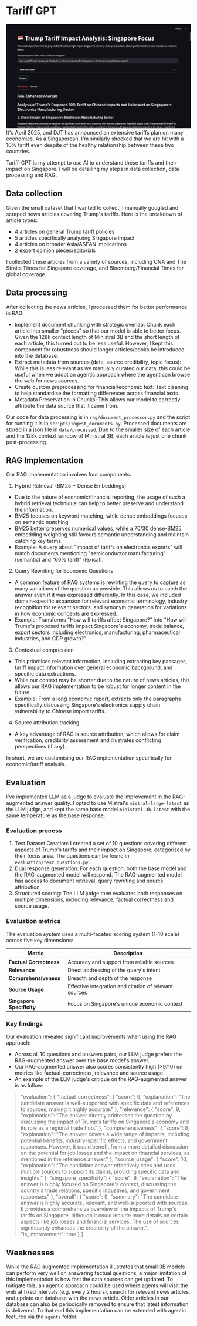 # Tariff GPT
![Tariff GPT running on Streamlit](assets/tariff-gpt-sl.png)
It's April 2025, and DJT has announced an extensive tariffs plan on many economies. As a Singaporean, I'm similarly shocked that we are hit with a 10% tariff even despite of the healthy relationship between these two countries.

Tariff-GPT is my attempt to use AI to understand these tariffs and their impact on Singapore. I will be detailing my steps in data collection, data processing and RAG.

## Data collection
Given the small dataset that I wanted to collect, I manually googled and scraped news articles covering Trump's tariffs. Here is the breakdown of article types:
- 4 articles on general Trump tariff policies
- 5 articles specifically analyzing Singapore impact
- 4 articles on broader Asia/ASEAN implications
- 2 expert opinion pieces/editorials

I collected these articles from a variety of sources, including CNA and The Straits Times for Singapore coverage, and Bloomberg/Financial Times for global coverage.

## Data processing
After collecting the news articles, I processed them for better performance in RAG:
- Implement document chunking with strategic overlap: Chunk each article into smaller "pieces" so that our model is able to better focus. Given the 128k context length of Ministral 3B and the short length of each article, this turned out to be less useful. However, I kept this component for robustness should longer articles/books be introduced into the database.
- Extract metadata from sources (date, source credibility, topic focus): While this is less relevant as we manually curated our data, this could be useful when we adopt an agentic approach where the agent can browse the web for news sources.
- Create custom preprocessing for financial/economic text: Text cleaning to help standardise the formatting differences across financial texts.
- Metadata Preservation in Chunks: This allows our model to correctly attribute the data source that it came from.

Our code for data processing is in `rag/document_processor.py` and the script for running it is in `scripts/ingest_documents.py`. Processed documents are stored in a json file in `data/processed`. Due to the smaller size of each article and the 128k context window of Ministral 3B, each article is just one chunk post-processing.

## RAG Implementation
Our RAG implementation involves four components:
1. Hybrid Retrieval (BM25 + Dense Embeddings)
- Due to the nature of economic/financial reporting, the usage of such a hybrid retrieval technique can help to better preserve and understand the information.
- BM25 focuses on keyword matching, while dense embeddings focuses on semantic matching.
- BM25 better preserves numerical values, while a 70/30 dense-BM25 embedding weighting still favours semantic understanding and maintain catching key terms.
- Example: A query about "impact of tariffs on electronics exports" will match documents mentioning "semiconductor manufacturing" (semantic) and "60% tariff" (lexical).
2. Query Rewriting for Economic Questions
- A common feature of RAG systems is rewriting the query to capture as many variations of the question as possible. This allows us to catch the answer even if it was expressed differently. In this case, we included domain-specific expansion for relevant economic terminology, industry recognition for relevant sectors, and synonym generation for variations in how economic concepts are expressed.
- Example: Transforms "How will tariffs affect Singapore?" into "How will Trump's proposed tariffs impact Singapore's economy, trade balance, export sectors including electronics, manufacturing, pharmaceutical industries, and GDP growth?"
3. Contextual compression
- This prioritises relevant information, including extracting key passages, tariff impact information over general economic background, and specific data extractions.
- While our context may be shorter due to the nature of news articles, this allows our RAG implementation to be robust for longer content in the future.
- Example: From a long economic report, extracts only the paragraphs specifically discussing Singapore's electronics supply chain vulnerability to Chinese import tariffs.
4. Source attribution tracking
- A key advantage of RAG is source attribution, which allows for claim verification, credibility assessment and illustrates conflicting perspectives (if any).

In short, we are customising our RAG implementation specifically for economic/tariff analysis.

## Evaluation
I've implemented LLM as a judge to evaluate the improvement in the RAG-augmented answer quality. I opted to use Mistral's `mistral-large-latest` as the LLM judge, and kept the same base model `ministral-3b-latest` with the same temperature as the base response. 

### Evaluation process
1. Test Dataset Creation: I created a set of 10 questions covering different aspects of Trump's tariffs and their impact on Singapore, categorised by their focus area. The questions can be found in `evaluation/test_questions.py`.
2. Dual response generation: For each question, both the base model and the RAG-augmented model will respond. The RAG-augmented model has access to document retrieval, query rewriting and source attribution.
3. Structured scoring: The LLM judge then evaluates both responses on multiple dimensions, including relevance, factual correctness and source usage.

### Evaluation metrics
The evaluation system uses a multi-faceted scoring system (1-10 scale) across five key dimensions:

| Metric | Description |
|--------|-------------|
| **Factual Correctness** | Accuracy and support from reliable sources |
| **Relevance** | Direct addressing of the query's intent |
| **Comprehensiveness** | Breadth and depth of the response |
| **Source Usage** | Effective integration and citation of relevant sources |
| **Singapore Specificity** | Focus on Singapore's unique economic context |

### Key findings
Our evaluation revealed significant improvements when using the RAG approach:
- Across all 10 questions and answers pairs, our LLM judge prefers the RAG-augmented answer over the base model's answer.
- Our RAG-augmented answer also scores consistently high (>9/10) on metrics like factual-correctness, relevance and source usage. 
- An example of the LLM judge's critique on the RAG-augmented answer is as follow:
>"evaluation": {
      "factual_correctness": {
        "score": 9,
        "explanation": "The candidate answer is well-supported with specific data and references to sources, making it highly accurate."
      },
      "relevance": {
        "score": 9,
        "explanation": "The answer directly addresses the question by discussing the impact of Trump's tariffs on Singapore's economy and its role as a regional trade hub."
      },
      "comprehensiveness": {
        "score": 8,
        "explanation": "The answer covers a wide range of impacts, including potential benefits, industry-specific effects, and government responses. However, it could benefit from a more detailed discussion on the potential for job losses and the impact on financial services, as mentioned in the reference answer."
      },
      "source_usage": {
        "score": 10,
        "explanation": "The candidate answer effectively cites and uses multiple sources to support its claims, providing specific data and insights."
      },
      "singapore_specificity": {
        "score": 9,
        "explanation": "The answer is highly focused on Singapore's context, discussing the country's trade relations, specific industries, and government responses."
      },
      "overall": {
        "score": 9,
        "summary": "The candidate answer is highly accurate, relevant, and well-supported with sources. It provides a comprehensive overview of the impacts of Trump's tariffs on Singapore, although it could include more details on certain aspects like job losses and financial services. The use of sources significantly enhances the credibility of the answer.",
        "is_improvement": true
      }
    }

## Weaknesses
While the RAG augmented implementation illustrates that small 3B models can perform very well on answering factual questions, a major limitation of this implementation is how fast the data sources can get updated. To mitigate this, an agentic approach could be used where agents will visit the web at fixed intervals (e.g. every 2 hours), search for relevant news articles, and update our database with the news article. Older articles in our database can also be periodically removed to ensure that latest information is delivered. To that end this implementation can be extended with agentic features via the `agents` folder.